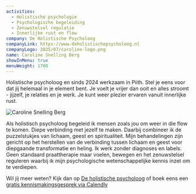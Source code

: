 ```yaml
---
activities:
  - Holistische psychologie
  - Psychologische begeleiding
  - Zenuwstelsel regulatie
  - Innerlijke rust en flow
company: De Holistische Psycholoog
companyLink: https://www.deholistischepsycholoog.nl
companyLogo: 2025/07/caroline-logo.png
name: Caroline Snelling Berg
showInMenu: true
menuWeight: 1700
---
```


Holistische psycholoog en sinds 2024 werkzaam in Piith. Stel je eens voor dat jij helemaal in je element bent. Je voelt je vrijer dan ooit en alles stroomt - jijzelf, je relaties en je werk. Je kunt weer plezier ervaren vanuit innerlijke rust.

![Caroline Snelling Berg](https://res.cloudinary.com/piith/image/upload/2025/07/deholistischepsycholoog.com.jpg#dimensions=medium-portrait&align=right)

Als holistisch psycholoog begeleid ik mensen zoals jou om weer in die flow te komen. Diepe verbinding met jezelf te maken. Daarbij combineer ik de puzzelstukjes van lichaam, geest en spiritualiteit. Mijn behandelingen zijn gericht op het herstellen van de verbinding tussen lichaam en geest voor diepgaande transformatie en heling. Ik werk zonder diagnoses en labels. Geen standaard praattherapie maar voelen, bewegen en het zenuwstelsel reguleren waarbij ik mijn psychologische wetenschappelijke kennis inzet om te verdiepen.

Wil jij meer weten? Kijk dan op [De holistische psycholoog](https://deholistischepsycholoog.nl) of boek eens een [gratis kennismakingsgesprek via Calendly](https://calendly.com/caroline-qro)
